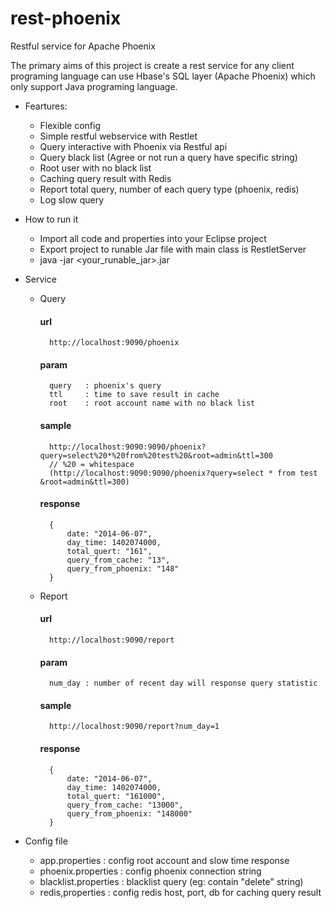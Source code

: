 rest-phoenix
============

Restful service for Apache Phoenix

The primary aims of this project is create a rest service for any client programing language can use Hbase's SQL layer (Apache Phoenix) which only support Java programing language.

- Feartures:
	+ Flexible config
	+ Simple restful webservice with Restlet
	+ Query interactive with Phoenix via Restful api
	+ Query black list (Agree or not run a query have specific string)  
	+ Root user with no black list
	+ Caching query result with Redis
	+ Report total query, number of each query type (phoenix, redis)
	+ Log slow query

- How to run it
	+ Import all code and properties into your Eclipse project
	+ Export project to runable Jar file with main class is RestletServer
	+ java -jar <your_runable_jar>.jar 

- Service
	+ Query
		#### url
			http://localhost:9090/phoenix
		#### param
			query 	: phoenix's query
			ttl 	: time to save result in cache
			root 	: root account name with no black list
		#### sample
			http://localhost:9090:9090/phoenix?query=select%20*%20from%20test%20&root=admin&ttl=300
			// %20 = whitespace
			(http://localhost:9090:9090/phoenix?query=select * from test &root=admin&ttl=300)
		#### response
			{
				date: "2014-06-07",
				day_time: 1402074000,
				total_quert: "161",
				query_from_cache: "13",
				query_from_phoenix: "148"
			}

	+ Report
		#### url
			http://localhost:9090/report
		#### param
			num_day : number of recent day will response query statistic
		#### sample
			http://localhost:9090/report?num_day=1
		#### response
			{
				date: "2014-06-07",
				day_time: 1402074000,
				total_quert: "161000",
				query_from_cache: "13000",
				query_from_phoenix: "148000"
			}

- Config file
	+ app.properties 			:	config root account and slow time response
	+ phoenix.properties 		: 	config phoenix connection string
	+ blacklist.properties 		: 	blacklist query (eg: contain "delete" string)
	+ redis,properties			: 	config redis host, port, db for caching query result

